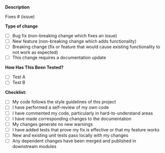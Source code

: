 <!--
Thank you for your pull request! Please provide a description of your changes and link to any relevant issues.
-->

**Description**

<!-- Please include a summary of the change and which issue is fixed. Please also include relevant motivation and context. List any dependencies that are required for this change. -->

Fixes # (issue)

**Type of change**

<!-- Please delete options that are not relevant. -->

*   [ ] Bug fix (non-breaking change which fixes an issue)
*   [ ] New feature (non-breaking change which adds functionality)
*   [ ] Breaking change (fix or feature that would cause existing functionality to not work as expected)
*   [ ] This change requires a documentation update

**How Has This Been Tested?**

<!-- Please describe the tests that you ran to verify your changes. Provide instructions so we can reproduce. Please also list any relevant details for your test configuration -->

*   [ ] Test A
*   [ ] Test B

**Checklist:**

*   [ ] My code follows the style guidelines of this project
*   [ ] I have performed a self-review of my own code
*   [ ] I have commented my code, particularly in hard-to-understand areas
*   [ ] I have made corresponding changes to the documentation
*   [ ] My changes generate no new warnings
*   [ ] I have added tests that prove my fix is effective or that my feature works
*   [ ] New and existing unit tests pass locally with my changes
*   [ ] Any dependent changes have been merged and published in downstream modules
